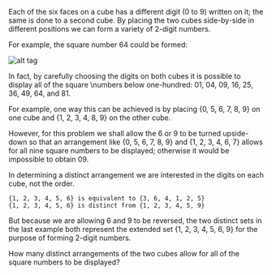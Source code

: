 Each of the six faces on a cube has a different digit (0 to 9) written on it; the same is done
to a second cube. By placing the two cubes side-by-side in different positions we can form a variety
of 2-digit numbers.

For example, the square number 64 could be formed:

![alt tag](https://projecteuler.net/project/images/p090.gif)

In fact, by carefully choosing the digits on both cubes it is possible to display all of the square
\numbers below one-hundred: 01, 04, 09, 16, 25, 36, 49, 64, and 81.

For example, one way this can be achieved is by placing {0, 5, 6, 7, 8, 9} on one cube and
{1, 2, 3, 4, 8, 9} on the other cube.

However, for this problem we shall allow the 6 or 9 to be turned upside-down so that an arrangement
like {0, 5, 6, 7, 8, 9} and {1, 2, 3, 4, 6, 7} allows for all nine square numbers to be displayed;
otherwise it would be impossible to obtain 09.

In determining a distinct arrangement we are interested in the digits on each cube, not the order.

	{1, 2, 3, 4, 5, 6} is equivalent to {3, 6, 4, 1, 2, 5}
	{1, 2, 3, 4, 5, 6} is distinct from {1, 2, 3, 4, 5, 9}

But because we are allowing 6 and 9 to be reversed, the two distinct sets in the last example both
represent the extended set {1, 2, 3, 4, 5, 6, 9} for the purpose of forming 2-digit numbers.

How many distinct arrangements of the two cubes allow for all of the square numbers to be displayed?
